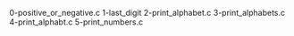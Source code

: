 0-positive_or_negative.c
1-last_digit
2-print_alphabet.c
3-print_alphabets.c
4-print_alphabt.c
5-print_numbers.c
